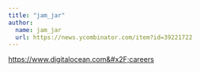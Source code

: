 ```yaml
---
title: "jam_jar"
author:
  name: jam_jar
  url: https://news.ycombinator.com/item?id=39221722
---
```

<a href="https:&#x2F;&#x2F;www.digitalocean.com&#x2F;careers" rel="nofollow">https:&#x2F;&#x2F;www.digitalocean.com&#x2F;careers</a>
